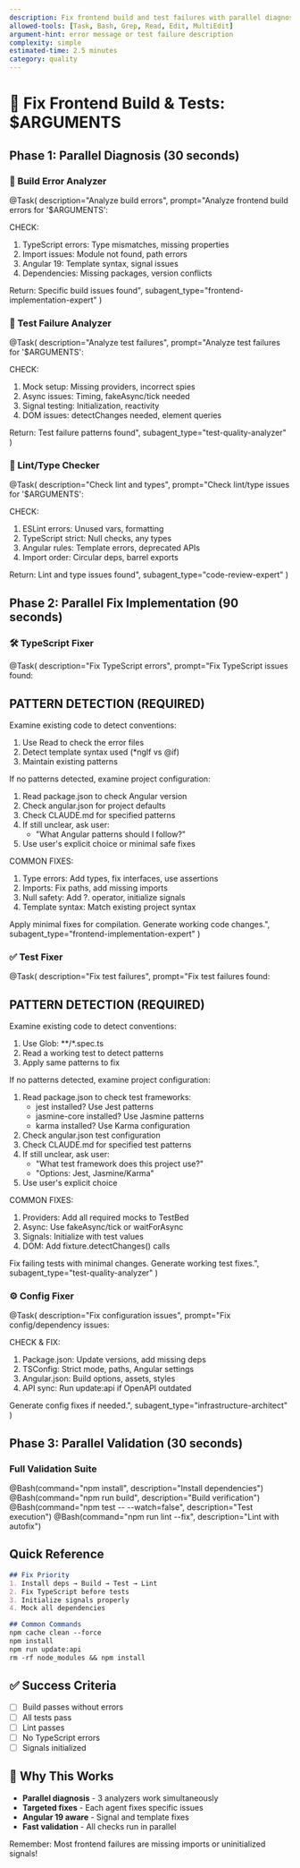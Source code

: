 ```yaml
---
description: Fix frontend build and test failures with parallel diagnosis
allowed-tools: [Task, Bash, Grep, Read, Edit, MultiEdit]
argument-hint: error message or test failure description
complexity: simple
estimated-time: 2.5 minutes
category: quality
---
```


# 🔧 Fix Frontend Build & Tests: $ARGUMENTS

## Phase 1: Parallel Diagnosis (30 seconds)

### 🔨 Build Error Analyzer
@Task(
  description="Analyze build errors",
  prompt="Analyze frontend build errors for '$ARGUMENTS':
  
  CHECK:
  1. TypeScript errors: Type mismatches, missing properties
  2. Import issues: Module not found, path errors
  3. Angular 19: Template syntax, signal issues
  4. Dependencies: Missing packages, version conflicts
  
  Return: Specific build issues found",
  subagent_type="frontend-implementation-expert"
)

### 🧪 Test Failure Analyzer
@Task(
  description="Analyze test failures",
  prompt="Analyze test failures for '$ARGUMENTS':
  
  CHECK:
  1. Mock setup: Missing providers, incorrect spies
  2. Async issues: Timing, fakeAsync/tick needed
  3. Signal testing: Initialization, reactivity
  4. DOM issues: detectChanges needed, element queries
  
  Return: Test failure patterns found",
  subagent_type="test-quality-analyzer"
)

### 📝 Lint/Type Checker
@Task(
  description="Check lint and types",
  prompt="Check lint/type issues for '$ARGUMENTS':
  
  CHECK:
  1. ESLint errors: Unused vars, formatting
  2. TypeScript strict: Null checks, any types
  3. Angular rules: Template errors, deprecated APIs
  4. Import order: Circular deps, barrel exports
  
  Return: Lint and type issues found",
  subagent_type="code-review-expert"
)

## Phase 2: Parallel Fix Implementation (90 seconds)

### 🛠️ TypeScript Fixer
@Task(
  description="Fix TypeScript errors",
  prompt="Fix TypeScript issues found:

  ## PATTERN DETECTION (REQUIRED)

  Examine existing code to detect conventions:

  1. Use Read to check the error files
  2. Detect template syntax used (*ngIf vs @if)
  3. Maintain existing patterns

  If no patterns detected, examine project configuration:
  1. Read package.json to check Angular version
  2. Check angular.json for project defaults
  3. Check CLAUDE.md for specified patterns
  4. If still unclear, ask user:
     - "What Angular patterns should I follow?"
  5. Use user's explicit choice or minimal safe fixes

  COMMON FIXES:
  1. Type errors: Add types, fix interfaces, use assertions
  2. Imports: Fix paths, add missing imports
  3. Null safety: Add ?. operator, initialize signals
  4. Template syntax: Match existing project syntax

  Apply minimal fixes for compilation.
  Generate working code changes.",
  subagent_type="frontend-implementation-expert"
)

### ✅ Test Fixer
@Task(
  description="Fix test failures",
  prompt="Fix test failures found:

  ## PATTERN DETECTION (REQUIRED)

  Examine existing code to detect conventions:

  1. Use Glob: **/*.spec.ts
  2. Read a working test to detect patterns
  3. Apply same patterns to fix

  If no patterns detected, examine project configuration:
  1. Read package.json to check test frameworks:
     - jest installed? Use Jest patterns
     - jasmine-core installed? Use Jasmine patterns
     - karma installed? Use Karma configuration
  2. Check angular.json test configuration
  3. Check CLAUDE.md for specified test patterns
  4. If still unclear, ask user:
     - "What test framework does this project use?"
     - "Options: Jest, Jasmine/Karma"
  5. Use user's explicit choice

  COMMON FIXES:
  1. Providers: Add all required mocks to TestBed
  2. Async: Use fakeAsync/tick or waitForAsync
  3. Signals: Initialize with test values
  4. DOM: Add fixture.detectChanges() calls

  Fix failing tests with minimal changes.
  Generate working test fixes.",
  subagent_type="test-quality-analyzer"
)

### ⚙️ Config Fixer
@Task(
  description="Fix configuration issues",
  prompt="Fix config/dependency issues:
  
  CHECK & FIX:
  1. Package.json: Update versions, add missing deps
  2. TSConfig: Strict mode, paths, Angular settings
  3. Angular.json: Build options, assets, styles
  4. API sync: Run update:api if OpenAPI outdated
  
  Generate config fixes if needed.",
  subagent_type="infrastructure-architect"
)

## Phase 3: Parallel Validation (30 seconds)

### Full Validation Suite
@Bash(command="npm install", description="Install dependencies")
@Bash(command="npm run build", description="Build verification")
@Bash(command="npm test -- --watch=false", description="Test execution")
@Bash(command="npm run lint --fix", description="Lint with autofix")

## Quick Reference

```markdown
## Fix Priority
1. Install deps → Build → Test → Lint
2. Fix TypeScript before tests
3. Initialize signals properly
4. Mock all dependencies

## Common Commands
npm cache clean --force
npm install
npm run update:api
rm -rf node_modules && npm install
```

## ✅ Success Criteria
- [ ] Build passes without errors
- [ ] All tests pass
- [ ] Lint passes
- [ ] No TypeScript errors
- [ ] Signals initialized

## 🎯 Why This Works
- **Parallel diagnosis** - 3 analyzers work simultaneously
- **Targeted fixes** - Each agent fixes specific issues
- **Angular 19 aware** - Signal and template fixes
- **Fast validation** - All checks run in parallel

Remember: Most frontend failures are missing imports or uninitialized signals!